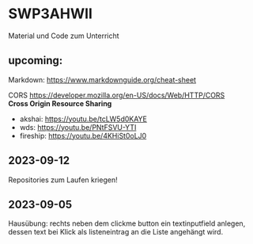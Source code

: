 # SWP3AHWII

Material und Code zum Unterricht

## upcoming:

Markdown: https://www.markdownguide.org/cheat-sheet

CORS https://developer.mozilla.org/en-US/docs/Web/HTTP/CORS  
**Cross Origin Resource Sharing**

-   akshai: https://youtu.be/tcLW5d0KAYE
-   wds: https://youtu.be/PNtFSVU-YTI
-   fireship: https://youtu.be/4KHiSt0oLJ0


## 2023-09-12

Repositories zum Laufen kriegen!

## 2023-09-05

Hausübung: rechts neben dem clickme button ein textinputfield anlegen, dessen
text bei Klick als listeneintrag an die Liste angehängt wird.
